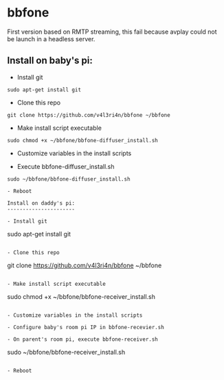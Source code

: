 # bbfone

First version based on RMTP streaming, this fail because avplay could not be launch in a headless server.

Install on baby's pi:
---------------------

- Install git

```
sudo apt-get install git
```

- Clone this repo

```
git clone https://github.com/v4l3ri4n/bbfone ~/bbfone
```
    
- Make install script executable

```
sudo chmod +x ~/bbfone/bbfone-diffuser_install.sh
```

- Customize variables in the install scripts

- Execute bbfone-diffuser_install.sh

```
sudo ~/bbfone/bbfone-diffuser_install.sh

- Reboot

Install on daddy's pi:
----------------------

- Install git

```
sudo apt-get install git
```

- Clone this repo

```
git clone https://github.com/v4l3ri4n/bbfone ~/bbfone
```
    
- Make install script executable

```
sudo chmod +x ~/bbfone/bbfone-receiver_install.sh
```

- Customize variables in the install scripts

- Configure baby's room pi IP in bbfone-recevier.sh

- On parent's room pi, execute bbfone-receiver.sh

```
sudo ~/bbfone/bbfone-receiver_install.sh
```

- Reboot